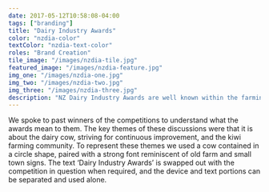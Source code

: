 ```yaml
---
date: 2017-05-12T10:58:08-04:00
tags: ["branding"]
title: "Dairy Industry Awards"
color: "nzdia-color"
textColor: "nzdia-text-color"
roles: "Brand Creation"
tile_image: "/images/nzdia-tile.jpg"
featured_image: "/images/nzdia-feature.jpg"
img_one: "/images/nzdia-one.jpg"
img_two: "/images/nzdia-two.jpg"
img_three: "/images/nzdia-three.jpg"
description: "NZ Dairy Industry Awards are well known within the farming community. Their brand was dated and needed refreshing to better represent the prestigious competition. The awards have three competitions, so the brand needed to be flexible and work for each. "
---
```


We spoke to past winners of the competitions to understand what the awards mean to them. The key themes of these discussions were that it is about the dairy cow, striving for continuous improvement, and the kiwi farming community. To represent these themes we used a cow contained in a circle shape, paired with a strong font reminiscent of old farm and small town signs. The text ‘Dairy Industry Awards’ is swapped out with the competition in question when required, and the device and text portions can be separated and used alone.